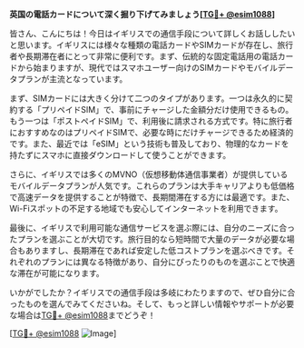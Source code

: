 **英国の電話カードについて深く掘り下げてみましょう[[TG💪+ @esim1088](https://t.me/s/esim1088)]**

皆さん、こんにちは！今日はイギリスでの通信手段について詳しくお話ししたいと思います。イギリスには様々な種類の電話カードやSIMカードが存在し、旅行者や長期滞在者にとって非常に便利です。まず、伝統的な固定電話用の電話カードから始まりますが、現代ではスマホユーザー向けのSIMカードやモバイルデータプランが主流となっています。

まず、SIMカードには大きく分けて二つのタイプがあります。一つは永久的に契約する「プリペイドSIM」で、事前にチャージした金額分だけ使用できるもの。もう一つは「ポストペイドSIM」で、利用後に請求される方式です。特に旅行者におすすめなのはプリペイドSIMで、必要な時にだけチャージできるため経済的です。また、最近では「eSIM」という技術も普及しており、物理的なカードを持たずにスマホに直接ダウンロードして使うことができます。

さらに、イギリスでは多くのMVNO（仮想移動体通信事業者）が提供しているモバイルデータプランが人気です。これらのプランは大手キャリアよりも低価格で高速データを提供することが特徴で、長期間滞在する方には最適です。また、Wi-Fiスポットの不足する地域でも安心してインターネットを利用できます。

最後に、イギリスで利用可能な通信サービスを選ぶ際には、自分のニーズに合ったプランを選ぶことが大切です。旅行目的なら短時間で大量のデータが必要な場合もありますし、長期滞在であれば安定した低コストプランを選ぶべきです。それぞれのプランには異なる特徴があり、自分にぴったりのものを選ぶことで快適な滞在が可能になります。

いかがでしたか？イギリスでの通信手段は多岐にわたりますので、ぜひ自分に合ったものを選んでみてくださいね。そして、もっと詳しい情報やサポートが必要な場合は[TG💪+ @esim1088](https://t.me/s/esim1088)までどうぞ！

[[TG💪+ @esim1088](https://t.me/s/esim1088) ![Image](https://i.postimg.cc/Y0z9fWf4/image.png)]